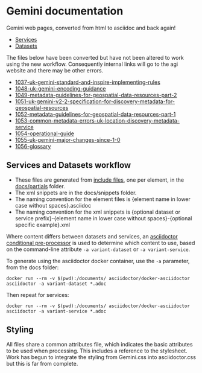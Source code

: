 # Gemini documentation

Gemini web pages, converted from html to asciidoc and back again!

* [Services](services.html) 
* [Datasets](datasets.html)

The files below have been converted but have not been altered to work using the new workflow. Consequently internal links will go to the agi website and there may be other errors.
* [1037-uk-gemini-standard-and-inspire-implementing-rules](1037-uk-gemini-standard-and-inspire-implementing-rules.html)
* [1048-uk-gemini-encoding-guidance](1048-uk-gemini-encoding-guidance.html)
* [1049-metadata-guidelines-for-geospatial-data-resources-part-2](1049-metadata-guidelines-for-geospatial-data-resources-part-2.html)
* [1051-uk-gemini-v2-2-specification-for-discovery-metadata-for-geospatial-resources](1051-uk-gemini-v2-2-specification-for-discovery-metadata-for-geospatial-resources.html)
* [1052-metadata-guidelines-for-geospatial-data-resources-part-1](1052-metadata-guidelines-for-geospatial-data-resources-part-1.html)
* [1053-common-metadata-errors-uk-location-discovery-metadata-service](1053-common-metadata-errors-uk-location-discovery-metadata-service.html)
* [1054-operational-guide](1054-operational-guide.html)
* [1055-uk-gemini-major-changes-since-1-0](1055-uk-gemini-major-changes-since-1-0.html)
* [1056-glossary](1056-glossary.html)

## Services and Datasets workflow

* These files are generated from [include files](https://docs.asciidoctor.org/asciidoc/latest/directives/include/), one per element, in the [docs/partials](https://github.com/archaeogeek/gemini/tree/main/docs/partials) folder. 
* The xml snippets are in the docs/snippets folder.
* The naming convention for the element files is {element name in lower case without spaces}.asciidoc
* The naming convention for the xml snippets is {optional dataset or service prefix}-{element name in lower case without spaces}-{optional specific example}.xml

Where content differs between datasets and services, an [asciidoctor conditional pre-processor](https://docs.asciidoctor.org/asciidoc/latest/directives/ifdef-ifndef/) is used to determine which content to use, based on the command-line attribute `-a variant-dataset` or `-a variant-service`. 

To generate using the asciidoctor docker container, use the `-a` parameter, from the docs folder:

```
docker run --rm -v $(pwd):/documents/ asciidoctor/docker-asciidoctor asciidoctor -a variant-dataset *.adoc
```

Then repeat for services:

```
docker run --rm -v $(pwd):/documents/ asciidoctor/docker-asciidoctor asciidoctor -a variant-service *.adoc
```

## Styling

All files share a common attributes file, which indicates the basic attributes to be used when processing. This includes a reference to the stylesheet. Work has begun to integrate the styling from Gemini.css into asciidoctor.css but this is far from complete.

